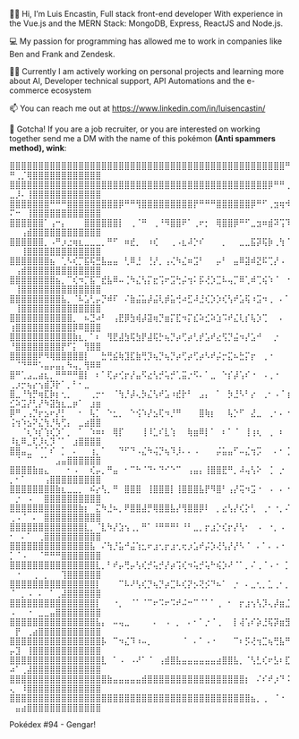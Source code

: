 👋🏻 Hi, I’m Luis Encastin, Full stack front-end developer With experience in the Vue.js and the MERN Stack: MongoDB, Express, ReactJS and Node.js. 

💻 My passion for programming has allowed me to work in companies like Ben and Frank and Zendesk.

🧑‍💻 Currently I am actively working on personal projects and learning more about AI, Developer technical support,  API Automations and the e-commerce ecosystem

📫 You can reach me out at https://www.linkedin.com/in/luisencastin/

👾 Gotcha! If you are a job recruiter, or you are interested on working together send me a DM with the name of this pokémon **(Anti spammers method), wink**:

⣿⣿⣿⣿⣿⣿⣿⣿⣿⣿⣿⣿⣿⣿⣿⣿⣿⣿⣿⣿⣿⣿⣿⣿⣿⣿⣿⣿⣿⣿⣿⣿⣿⣿⣿⣿⣿⣿⣿⣿⣿⣿⣿⣿⣿⣿⣿⣿⠛⠛⢀⡈⢿⣿⣿⣿⣿⣿⣿⣿⣿⣿⣿⣿⣿
⣿⣿⣿⣿⣿⣿⣿⣿⣿⣿⣿⣿⣿⣿⣿⣿⣿⣿⣿⣿⣿⣿⣿⣿⣿⣿⣿⣿⣿⣿⣿⣿⣿⣿⣿⣿⣿⣿⣿⣿⣿⣿⣿⣿⣿⡿⠛⠛⢀⣀⡸⠄⢸⣿⣿⣿⣿⣿⣿⣿⣿⣿⣿⣿⣿
⣿⣿⣿⣿⣿⣿⣿⠛⠛⠛⣿⣿⣿⣿⣿⣿⣿⣿⣿⡿⠛⠛⢻⣿⣿⣿⣿⣿⣿⣿⣿⣿⡟⠛⠛⠛⣿⣿⣿⣿⣿⣿⡿⠛⠋⢀⣲⢶⠺⠍⠒⠀⢸⣿⣿⣿⣿⣿⣿⣿⣿⣿⣿⣿⣿
⣿⣿⣿⣿⣿⣿⠁⢠⠒⡄⠀⠀⠀⣿⣿⣿⣿⣿⣿⡇⠀⢀⠈⠛⠀⢀⠘⠻⣿⣿⠟⠁⢀⠖⡂⠀⢿⣿⣿⡿⠛⠋⣀⣲⠶⣾⠽⢩⠹⠀⠀⢠⣾⣿⣿⣿⣿⣿⣿⣿⣿⣿⣿⣿⣿
⣿⣿⣿⣿⣿⣿⡀⠠⠛⡰⣐⢶⣆⣀⣀⣀⡀⠛⠋⠀⠶⣞⡀⠀⠰⢎⠀⠀⢀⠠⣆⠼⡑⠎⠀⠀⠀⡀⠀⠀⣀⣀⣯⡽⢯⡷⢀⢳⠈⠀⠀⢸⣿⣿⣿⣿⣿⣿⣿⣿⣿⣿⣿⣿⣿
⣿⣿⣿⣿⣿⣿⣿⣦⠀⢁⠣⢎⡉⣯⢯⣛⣧⣤⣤⠀⢃⠿⣘⠀⢘⡜⡀⢠⢌⠳⣌⠶⣩⠃⠀⠀⡤⠃⠀⣤⠿⣽⠾⣝⠯⢉⡜⠠⠀⠀⢠⣾⣿⣿⣿⣿⣿⣿⣿⣿⣿⣿⣿⣿⣿
⣿⣿⣿⣿⣿⣿⣿⣿⣦⡀⠉⢎⠲⡉⣯⠉⣞⣧⠿⠤⢈⠳⣌⢣⡍⣖⢩⠖⣩⢓⡬⢲⠅⡯⢜⡱⣉⠧⢤⡉⠿⢁⠾⢉⢮⠱⠈⠀⠐⠀⢸⣿⣿⣿⣿⣿⣿⣿⣿⣿⣿⣿⣿⣿⣿
⣿⣿⣿⣿⣿⣿⣿⣿⣿⣧⡀⠈⠧⣡⢃⡤⡙⠾⠏⠀⠌⣷⣬⣥⡼⣬⢇⡾⣥⢚⠴⣋⠼⣘⢎⡱⡱⢎⢣⠞⣡⢯⠰⣩⠲⢀⠀⠄⠁⠀⢸⣿⣿⣿⣿⣿⣿⣿⣿⣿⣿⣿⣿⣿⣿
⣿⣿⣿⣿⣿⣿⣿⣿⣿⣿⣿⡀⠀⠦⣙⠴⠃⠀⢠⣟⡿⣳⢾⡼⣽⢶⡙⣶⡍⣏⠲⡍⣎⠵⣊⠵⣱⠩⠞⣌⢇⡎⢧⡱⢉⠀⠀⠄⠀⢰⣿⣿⣿⣿⣿⣿⣿⣿⣿⣿⡿⠿⣿⣿⣿
⣿⣿⣿⣿⣿⣿⣿⣿⣿⣿⣿⣷⣆⡀⠁⠆⠀⢻⣟⣼⣳⢯⣳⡟⣼⢯⡓⢦⡙⡴⢋⡴⢃⡞⣡⠞⣔⢫⡙⣬⠲⡜⣡⠚⠀⠀⡐⠀⠀⠘⣿⣿⣿⣿⣿⣿⣿⣿⡟⠋⡅⠀⢻⣿⣿
⣿⣿⣿⣿⣿⠟⠻⢿⣿⣿⣿⣿⣿⡇⠀⠀⣓⢛⣮⢷⣹⣏⣷⢛⡹⢦⡙⢦⡙⡴⢋⡴⢋⡴⠣⠞⡬⡒⣍⠦⣓⡍⡖⠀⢀⠐⠀⠀⠀⠀⠈⠙⠛⠛⠡⣤⡤⣤⡄⠳⢤⡀⢻⠿⠿
⣿⠛⢁⣠⣀⣴⣆⡀⠛⠛⠛⠛⣿⡇⠀⠆⠁⢏⡴⢊⡖⡜⣤⠫⣔⢣⡚⢥⡚⢁⣭⡐⠫⠄⠁⣀⠀⠑⡎⡼⢡⠎⠐⠀⠠⢀⠐⠀⠀⢀⡰⡒⢦⡔⢢⣾⡹⡗⠁⡀⠃⠂⣀⠀⠀
⣿⣀⠘⢳⡛⢶⣏⡷⡆⢂⡀⠀⠀⠀⢀⡒⠂⠀⠈⢳⡘⡼⢄⡳⣌⢣⠞⣡⠰⣞⡗⠃⠀⣠⡄⠀⠁⠀⡳⣘⠣⠃⡔⠀⢀⠂⠠⠈⢰⣊⠵⣩⡜⢃⡜⠳⣽⣳⣆⣀⡶⠁⠀⣰⣶
⡿⠛⢀⢠⡙⡖⣢⠖⡜⡃⠀⠀⠂⠀⢧⡁⠀⠑⣂⡀⠀⠑⢪⠱⡜⣢⢏⠲⡘⠛⠀⠀⠀⣿⢷⡆⠀⠀⢧⡑⠋⠀⣜⣀⠀⢀⠂⠄⠐⢨⢲⠱⣢⠝⣌⢳⡘⢧⢋⡄⠀⣀⣴⣿⣿
⠀⠀⠈⢆⠱⡎⢱⢎⡱⠁⡀⠀⠁⠀⠱⠶⠆⠀⢿⡏⠀⠀⠀⢸⠸⣁⠎⣇⢱⠀⠀⢷⣶⠿⡇⠁⠀⠆⠁⠈⠀⢸⢰⢆⠀⢀⠀⠆⠀⠸⣆⠿⣀⢏⡸⢆⡹⠈⠁⠀⣰⣿⣿⣿⣿
⣿⣿⣤⣀⠈⠈⠁⠎⠀⡁⠀⠄⠀⠀⢰⡀⠁⠀⠀⠙⠋⠙⠠⣌⠳⢬⡙⢦⠹⡸⠄⠄⠠⠀⠀⠀⡬⣥⣤⠋⠤⣌⢲⡩⠀⠀⠄⠂⢈⠀⠈⠀⠉⠀⠈⠁⠀⣠⣤⣿⣿⣿⣿⣿⣿
⣿⣿⣿⣿⣷⣶⣄⠀⠀⠀⠂⠠⠀⠀⢎⡤⡀⠛⣤⠀⠂⠉⠓⠈⠙⠂⠙⠊⠑⠉⠀⢠⣤⡄⢸⣿⣿⣟⠛⡀⠼⢤⢣⠕⠀⢈⠀⡐⠀⡀⠂⠁⠀⠀⠀⢠⣿⣿⣿⣿⣿⣿⣿⣿⣿
⣿⣿⣿⣿⣿⣿⣿⣿⣷⣆⣀⣀⡀⠀⠮⡔⢣⡀⠛⠀⣿⣿⣿⠀⢸⣿⣿⣿⡇⢸⣿⣿⣿⣧⡟⠻⣿⠃⢠⡜⢭⠲⣩⠐⠀⠠⠀⠄⠐⠀⡐⠀⠠⠀⠀⣿⣿⣿⣿⣿⣿⣿⣿⣿⣿
⣿⣿⣿⣿⣿⣿⣿⣿⣿⣿⣿⣿⣷⡆⠀⣍⠳⣘⠦⡀⠟⣿⣿⣼⡛⢿⣿⣿⣧⡜⢻⣿⣿⡿⠇⠀⡀⣔⢣⡜⢎⡕⢃⠀⢀⠂⠐⡀⠌⢀⠠⠈⠀⠄⠀⣿⣿⣿⣿⣿⣿⣿⣿⣿⣿
⣿⣿⣿⣿⣿⣿⣿⣿⣿⣿⣿⣿⣿⣇⡀⠈⣇⠳⡜⣱⢢⢀⡀⠛⠁⠘⠛⠛⠛⠃⠘⠃⣀⡀⡖⣰⡑⢎⡖⡜⢣⠂⠀⠠⠀⠐⡀⠠⠀⠂⠀⠄⠁⠀⢀⣿⣿⣿⣿⣿⣿⣿⣿⣿⣿
⣿⣿⣿⣿⣿⣿⣿⣿⣿⣿⣿⣿⣿⣿⣧⠀⠌⢳⡘⣥⠚⣬⢱⣂⠖⣰⢂⡖⣰⢂⢖⡰⣡⠞⡬⡱⢜⢣⡜⡜⠣⠈⠀⠄⠁⠄⠠⠐⠀⡁⠈⠠⠀⠀⠈⠛⠛⠛⣿⣿⣿⣿⣿⣿⣿
⣿⣿⣿⣿⣿⣿⣿⣿⣿⣿⣿⣿⣿⣿⣿⣇⡀⠃⠞⡤⢛⡤⢣⢎⡚⢥⡚⡜⡴⢩⢎⠲⢥⡚⢥⠓⢮⡱⠜⠈⠁⡀⠌⢀⠈⠠⠐⠀⡁⠀⠐⠀⠀⢀⠀⡀⠀⠀⢹⣿⣿⣿⣿⣿⣿
⣿⣿⣿⣿⣿⣿⣿⣿⣿⣿⣿⣿⣿⣿⣿⡇⠀⠀⠀⠉⠧⠜⢣⢎⡙⢦⡙⡴⣉⠧⢎⡝⡢⢝⡪⠙⠦⠁⠀⡐⠀⠄⣀⢂⡀⣁⢀⠂⡀⠈⠀⡀⠠⠀⠄⠀⠁⢀⣼⣿⣿⣿⣿⣿⣿
⣿⣿⣿⣿⣿⣿⣿⣿⣿⣿⣿⣿⣿⣿⣿⡇⠀⠀⠐⡀⠀⠈⠁⠈⠉⠖⠩⠖⠩⠞⠬⠒⠉⠈⠁⠁⢀⠀⠂⠀⡖⣰⢢⢣⡹⢄⡼⣶⣈⠠⠀⠀⠐⠀⣀⣀⣤⣿⣿⣿⣿⣿⣿⣿⣿
⣿⣿⣿⣿⣿⣿⣿⣿⣿⣿⣿⣿⣿⣿⣿⣧⡄⠀⠤⢤⣀⠀⠀⠀⠀⠄⠀⠠⠀⡀⠀⠄⠂⠁⡐⠈⢀⠀⠀⡇⢼⢡⠎⡵⣘⢯⡽⣶⣻⠀⡟⠀⢀⣴⣿⣿⣿⣿⣿⣿⣿⣿⣿⣿⣿
⣿⣿⣿⣿⣿⣿⣿⣿⣿⣿⣿⣿⣿⣿⣿⣿⡧⠀⠉⠲⣌⠹⠰⠤⡀⠀⠀⠀⠀⠀⠈⠀⠄⠁⠠⠐⠀⠀⠀⠉⠆⡫⢜⢲⣉⢦⢛⣧⠛⡤⣹⠀⢸⣿⣿⣿⣿⣿⣿⣿⣿⣿⣿⣿⣿
⣿⣿⣿⣿⣿⣿⣿⣿⣿⣿⣿⣿⣿⣿⣿⣿⣇⠀⠁⠠⠀⠠⠜⠁⠈⠀⢠⣾⣿⣧⣤⣤⣤⣤⣤⣤⣴⣿⣿⣧⡀⠈⢣⣃⢎⠖⣣⠆⣏⠴⠁⢀⣼⣿⣿⣿⣿⣿⣿⣿⣿⣿⣿⣿⣿
⣿⣿⣿⣿⣿⣿⣿⣿⣿⣿⣿⣿⣿⣿⣿⣿⣿⣷⣤⣤⣤⣤⣤⣾⣿⣿⣿⣿⣿⣿⣿⣿⣿⣿⣿⣿⣿⣿⣿⣿⣿⡆⠀⠌⠎⠞⡰⠙⠨⢄⠀⠸⣿⣿⣿⣿⣿⣿⣿⣿⣿⣿⣿⣿⣿
⣿⣿⣿⣿⣿⣿⣿⣿⣿⣿⣿⣿⣿⣿⣿⣿⣿⣿⣿⣿⣿⣿⣿⣿⣿⣿⣿⣿⣿⣿⣿⣿⣿⣿⣿⣿⣿⣿⣿⣿⣿⣿⣦⡀⢀⠀⠈⠐⠀⠀⣤⣴⣿⣿⣿⣿⣿⣿⣿⣿⣿⣿⣿⣿⣿⠀⠀

Pokédex #94 - Gengar!
